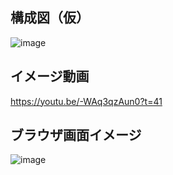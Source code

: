 ## 構成図（仮）
![image](https://github.com/iwatadive28/vmzoom/assets/62125060/5cf8d17d-1485-4afe-a031-9c851f39ef6b)

## イメージ動画
https://youtu.be/-WAq3qzAun0?t=41

## ブラウザ画面イメージ
![image](https://github.com/iwatadive28/vmzoom/assets/62125060/e77ef353-8986-4955-97a8-8989023940b1)
